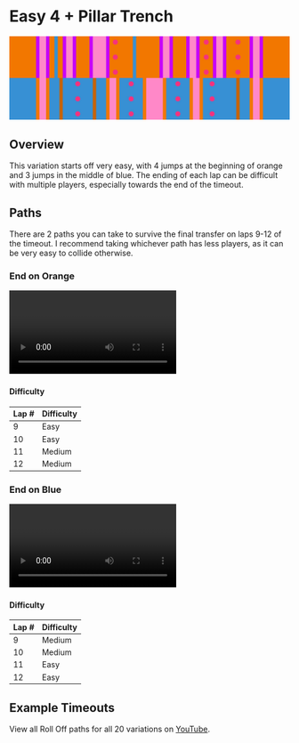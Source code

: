 # Easy 4 + Pillar Trench

![Easy 4 + Pillar Trench](../images/variations/easy-4-pillar-trench.jpg)

## Overview

This variation starts off very easy, with 4 jumps at the beginning of orange and 3 jumps in the middle of blue. The ending of each lap can be difficult with multiple players, especially towards the end of the timeout.

## Paths

There are 2 paths you can take to survive the final transfer on laps 9-12 of the timeout. I recommend taking whichever path has less players, as it can be very easy to collide otherwise.

### End on Orange

<video controls>
  <source src="../../images/variations/easy-4-pillar-trench-end-on-orange.mp4" type="video/mp4">
</video>

#### Difficulty

| Lap # | Difficulty |
| ----- | ---------- |
| 9     | Easy       |
| 10    | Easy       |
| 11    | Medium     |
| 12    | Medium     |

### End on Blue

<video controls>
  <source src="../../images/variations/easy-4-pillar-trench-end-on-blue.mp4" type="video/mp4">
</video>

#### Difficulty

| Lap # | Difficulty |
| ----- | ---------- |
| 9     | Medium     |
| 10    | Medium     |
| 11    | Easy       |
| 12    | Easy       |

## Example Timeouts

View all Roll Off paths for all 20 variations on [YouTube](https://www.youtube.com/playlist?list=PLG_QNSp9ZgJLWYSNl4vY26VJCZeOQHO1F).
